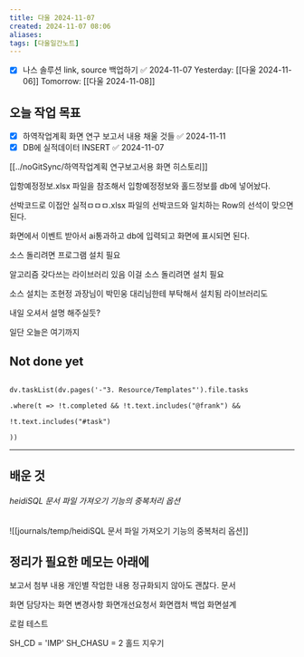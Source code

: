 ```yaml
---
title: 다울 2024-11-07
created: 2024-11-07 08:06
aliases: 
tags: [다울일간노트]
---
```

- [x] 나스 솔루션 link, source 백업하기 ✅ 2024-11-07
Yesterday: [[다울 2024-11-06]]
Tomorrow: [[다울 2024-11-08]]


## 오늘 작업 목표

- [x] 하역작업계획 화면 연구 보고서 내용 채울 것들 ✅ 2024-11-11
- [x] DB에 실적데이터 INSERT ✅ 2024-11-07

[[../noGitSync/하역작업계획 연구보고서용 화면 히스토리]]


입항예정정보.xlsx 파일을 참조해서 입항예정정보와 홀드정보를 db에 넣어놨다.

선박코드로 
이접안 실적ㅁㅁㅁ.xlsx 파일의 선박코드와 일치하는 Row의 선석이 맞으면 된다.

화면에서 이벤트 받아서
ai통과하고
db에 입력되고
화면에 표시되면 된다.

소스 돌리려면
프로그램 설치 필요

알고리즘 갖다쓰는 라이브러리 있음
이걸 소스 돌리려면 설치 필요

소스 설치는 조현정 과장님이 박민웅 대리님한테 부탁해서 설치됨
라이브러리도

내일 오셔서 설명 해주실듯?

일단 오늘은 여기까지

## Not done yet

```dataviewjs

dv.taskList(dv.pages('-"3. Resource/Templates"').file.tasks

.where(t => !t.completed && !t.text.includes("@frank") &&

!t.text.includes("#task")

))

```

---

## 배운 것

###### heidiSQL 문서 파일 가져오기 기능의 중복처리 옵션
![[journals/temp/heidiSQL 문서 파일 가져오기 기능의 중복처리 옵션]]






## 정리가 필요한 메모는 아래에


보고서 첨부 내용
개인별 작업한 내용
정규화되지 않아도 괜찮다. 문서

화면 담당자는 화면 변경사항
화면개선요청서
화면캡처 백업
화면설계

로컬 테스트

SH_CD = 'IMP'
SH_CHASU = 2
홀드 지우기
